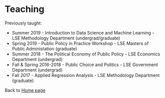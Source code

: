 # Teaching

Previously taught:

* Summer 2019 - Introduction to Data Science and Machine Learning - LSE Methodology Department (undergrad/graduate)
* Spring 2019 - Public Policy in Practice Workshop - LSE Masters of Public Administation (graduate)
* Summer 2018 - The Political Economy of Public Policy - LSE Economics Department (undergrad)
* Fall & Spring 2016-2018 - Public Choice and Politics - LSE Government Department (undergrad)
* Fall 2017 - Applied Regression Analysis - LSE Methodology Department (graduate)

Back to [Home page](/README.md)
